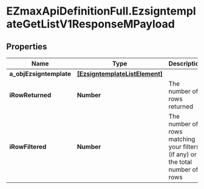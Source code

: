 # EZmaxApiDefinitionFull.EzsigntemplateGetListV1ResponseMPayload

## Properties

Name | Type | Description | Notes
------------ | ------------- | ------------- | -------------
**a_objEzsigntemplate** | [**[EzsigntemplateListElement]**](EzsigntemplateListElement.md) |  | 
**iRowReturned** | **Number** | The number of rows returned | 
**iRowFiltered** | **Number** | The number of rows matching your filters (if any) or the total number of rows | 


